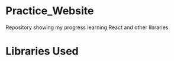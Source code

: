 # Practice_Website
Repository showing my progress learning React and other libraries

# Libraries Used

